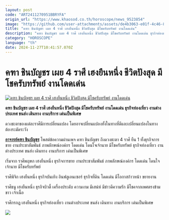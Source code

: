 ```yaml
---
layout: post
code: "ART2411270951BBRYFA"
origin_url: "https://www.khaosod.co.th/horoscope/news_9523854"
image: "https://github.com/user-attachments/assets/de4b3063-e01f-4c46-84d0-a793a50e1532"
title: "คฑา ชินบัญชร เผย 4 ราศี เฮงยืนหนึ่ง ชีวิตปังสุด มีโชครับทรัพย์ งานโดดเด่น"
description: "คฑา ชินบัญชร เผย 4 ราศี เฮงยืนหนึ่ง ชีวิตปังสุด มีโชครับทรัพย์ งานโดดเด่น ธุรกิจท่องเที่ยว งานต่างประเทศ ขนส่ง เดินทาง งานบริการ เด่นเป็นพิเศษ"
category: "HOROSCOPE"
language: "th"
date: 2024-11-27T10:41:57.070Z
---
```


# คฑา ชินบัญชร เผย 4 ราศี เฮงยืนหนึ่ง ชีวิตปังสุด มีโชครับทรัพย์ งานโดดเด่น

[![คฑา ชินบัญชร เผย 4 ราศี เฮงยืนหนึ่ง ชีวิตปังสุด มีโชครับทรัพย์ งานโดดเด่น](https://www.khaosod.co.th/wpapp/uploads/2024/11/Khatha454-4.jpg "คฑา ชินบัญชร เผย 4 ราศี เฮงยืนหนึ่ง ชีวิตปังสุด มีโชครับทรัพย์ งานโดดเด่น")](https://www.khaosod.co.th/wpapp/uploads/2024/11/Khatha454-4.jpg)

**คฑา ชินบัญชร เผย 4 ราศี เฮงยืนหนึ่ง ชีวิตปังสุด มีโชครับทรัพย์ งานโดดเด่น ธุรกิจท่องเที่ยว งานต่างประเทศ ขนส่ง เดินทาง งานบริการ เด่นเป็นพิเศษ**

ดวงชะตาของแต่ละราศีมีการเปลี่ยนแปลง โดยอาจเปลี่ยนแปลงทั้งในทางที่ดีและเปลี่ยนแปลงในทางต้องระมัดระวัง

[**อาจารย์คฑา ชินบัญชร**](https://www.facebook.com/KhathaFC) โพสต์ข้อความผ่านเพจ คฑา ชินบัญชร ถึงดวงชะตา 4 ราศี ยืน 1 ทั้งธุรกิจการขาย งานประชาสัมพันธ์ ภาพลักษณ์องค์กร โดดเด่น โดนใจเจ้านาย มีโชครับทรัพย์ ธุรกิจท่องเที่ยว งานต่างประเทศ ขนส่ง เดินทาง งานบริการ เด่นเป็นพิเศษ

เริ่มจาก ราศีพฤษภ เฮงยืนหนึ่ง ธุรกิจการขาย งานประชาสัมพันธ์ ภาพลักษณ์องค์กร โดดเด่น โดนใจเจ้านาย มีโชครับทรัพย์

ราศีพิจิก เฮงยืนหนึ่ง ธุรกิจบันเทิง อินฟลูเอนเซอร์ ธุรกิจที่ดิน โดดเด่น มีโอกาสก้าวหน้า ขยายงาน

ราศีธนู เฮงยืนหนึ่ง ธุรกิจบิวตี้ เครื่องประดับ ความงาม มีเสน่ห์ มีข่าวดีความรัก มีโชคจากเพศตรงข้าม ขาว เจ้าเนื้อ

ราศีกรกฎ เฮงยืนหนึ่ง ธุรกิจท่องเที่ยว งานต่างประเทศ ขนส่ง เดินทาง งานบริการ เด่นเป็นพิเศษ

[![](https://www.khaosod.co.th/wpapp/uploads/2024/11/Khatha454-2.jpg)](https://www.khaosod.co.th/wpapp/uploads/2024/11/Khatha454-2.jpg)